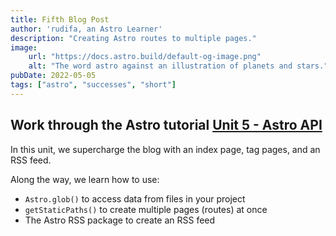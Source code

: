 ```yaml
---
title: Fifth Blog Post
author: 'rudifa, an Astro Learner'
description: "Creating Astro routes to multiple pages."
image:
    url: "https://docs.astro.build/default-og-image.png"
    alt: "The word astro against an illustration of planets and stars."
pubDate: 2022-05-05
tags: ["astro", "successes", "short"]
---
```


## Work through the Astro tutorial [Unit 5 - Astro API](https://docs.astro.build/en/tutorial/5-astro-api/)

In this unit, we supercharge the blog with an index page, tag pages, and an RSS feed.

Along the way, we learn how to use:

- `Astro.glob()` to access data from files in your project
- `getStaticPaths()` to create multiple pages (routes) at once
- The Astro RSS package to create an RSS feed
